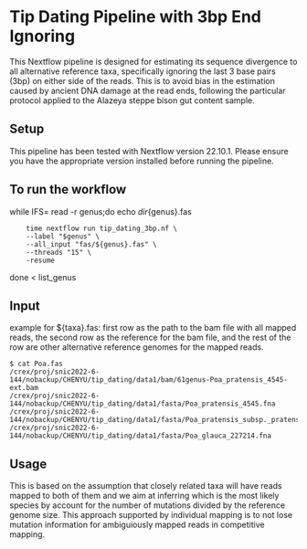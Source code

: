 # Tip Dating Pipeline with 3bp End Ignoring

This Nextflow pipeline is designed for estimating its sequence divergence to all alternative reference taxa, specifically ignoring the last 3 base pairs (3bp) on either side of the reads. This is to avoid bias in the estimation caused by ancient DNA damage at the read ends, following the particular protocol applied to the Alazeya steppe bison gut content sample.

## Setup

This pipeline has been tested with Nextflow version 22.10.1. Please ensure you have the appropriate version installed before running the pipeline.

## To run the workflow

while IFS= read -r genus;do
        echo ${dir}${genus}.fas

        time nextflow run tip_dating_3bp.nf \
        --label "$genus" \
        --all_input "fas/${genus}.fas" \
        --threads "15" \
        -resume

done < list_genus

## Input

example for ${taxa}.fas: first row as the path to the bam file with all mapped reads, the second row as the reference for the bam file, and the rest of the row are other alternative reference genomes for the mapped reads.

```
$ cat Poa.fas 
/crex/proj/snic2022-6-144/nobackup/CHENYU/tip_dating/data1/bam/61genus-Poa_pratensis_4545-ext.bam
/crex/proj/snic2022-6-144/nobackup/CHENYU/tip_dating/data1/fasta/Poa_pratensis_4545.fna
/crex/proj/snic2022-6-144/nobackup/CHENYU/tip_dating/data1/fasta/Poa_pratensis_subsp._pratensis_368382.fna
/crex/proj/snic2022-6-144/nobackup/CHENYU/tip_dating/data1/fasta/Poa_glauca_227214.fna
```

## Usage

This is based on the assumption that closely related taxa will have reads mapped to both of them and we aim at inferring which is the most likely species by account for the number of mutations divided by the reference genome size. This approach supported by individual mapping is to not lose mutation information for ambiguiously mapped reads in competitive mapping.
